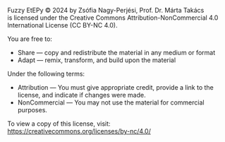 Fuzzy EtEPy © 2024 by Zsófia Nagy-Perjési, Prof. Dr. Márta Takács  
is licensed under the Creative Commons Attribution-NonCommercial 4.0 International License (CC BY-NC 4.0).

You are free to:
- Share — copy and redistribute the material in any medium or format
- Adapt — remix, transform, and build upon the material

Under the following terms:
- Attribution — You must give appropriate credit, provide a link to the license, and indicate if changes were made.
- NonCommercial — You may not use the material for commercial purposes.

To view a copy of this license, visit:  
https://creativecommons.org/licenses/by-nc/4.0/
